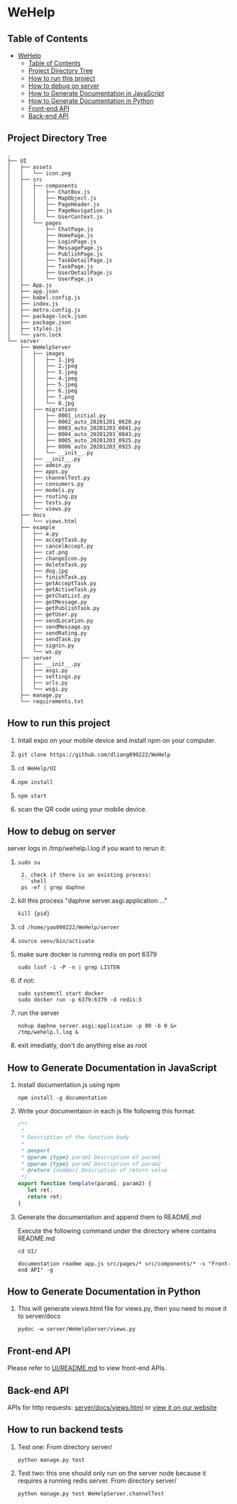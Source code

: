 # WeHelp

## Table of Contents
- [WeHelp](#wehelp)
  - [Table of Contents](#table-of-contents)
  - [Project Directory Tree](#project-directory-tree)
  - [How to run this project](#how-to-run-this-project)
  - [How to debug on server](#how-to-debug-on-server)
  - [How to Generate Documentation in JavaScript](#how-to-generate-documentation-in-javascript)
  - [How to Generate Documentation in Python](#how-to-generate-documentation-in-python)
  - [Front-end API](#front-end-api)
  - [Back-end API](#back-end-api)

## Project Directory Tree

    .
    ├── UI
    │   ├── assets
    │   │   └── icon.png
    │   ├── src
    │   │   ├── components
    │   │   │   ├── ChatBox.js
    │   │   │   ├── MapObject.js
    │   │   │   ├── PageHeader.js
    │   │   │   ├── PageNavigation.js
    │   │   │   └── UserContext.js
    │   │   └── pages
    │   │       ├── ChatPage.js
    │   │       ├── HomePage.js
    │   │       ├── LoginPage.js
    │   │       ├── MessagePage.js
    │   │       ├── PublishPage.js
    │   │       ├── TaskDetailPage.js
    │   │       ├── TaskPage.js
    │   │       ├── UserDetailPage.js
    │   │       └── UserPage.js
    │   ├── App.js
    │   ├── app.json
    │   ├── babel.config.js
    │   ├── index.js
    │   ├── metro.config.js
    │   ├── package-lock.json
    │   ├── package.json
    │   ├── styles.js
    │   └── yarn.lock
    └── server
        ├── WeHelpServer
        │   ├── images
        │   │   ├── 1.jpg
        │   │   ├── 2.jpeg
        │   │   ├── 3.jpeg
        │   │   ├── 4.jpeg
        │   │   ├── 5.jpeg
        │   │   ├── 6.jpeg
        │   │   ├── 7.png
        │   │   └── 8.jpg
        │   ├── migrations
        │   │   ├── 0001_initial.py
        │   │   ├── 0002_auto_20201201_0620.py
        │   │   ├── 0003_auto_20201203_0841.py
        │   │   ├── 0004_auto_20201203_0843.py
        │   │   ├── 0005_auto_20201203_0925.py
        │   │   ├── 0006_auto_20201203_0925.py
        │   │   └── __init__.py
        │   ├── __init__.py
        │   ├── admin.py
        │   ├── apps.py
        │   ├── channelTest.py
        │   ├── consumers.py
        │   ├── models.py
        │   ├── routing.py
        │   ├── tests.py
        │   └── views.py
        ├── docs
        │   └── views.html
        ├── example
        │   ├── a.py
        │   ├── acceptTask.py
        │   ├── cancelAccept.py
        │   ├── cat.png
        │   ├── changeIcon.py
        │   ├── deleteTask.py
        │   ├── dog.jpg
        │   ├── finishTask.py
        │   ├── getAcceptTask.py
        │   ├── getActiveTask.py
        │   ├── getChatList.py
        │   ├── getMessage.py
        │   ├── getPublishTask.py
        │   ├── getUser.py
        │   ├── sendLocation.py
        │   ├── sendMessage.py
        │   ├── sendRating.py
        │   ├── sendTask.py
        │   ├── signin.py
        │   └── ws.py
        ├── server
        │   ├── __init__.py
        │   ├── asgi.py
        │   ├── settings.py
        │   ├── urls.py
        │   └── wsgi.py
        ├── manage.py
        └── requirements.txt


## How to run this project

1.  Intall expo on your mobile device and install npm on your computer.

2.  ```shell
    git clone https://github.com/dliang090222/WeHelp
    ```
3.  ```shell
    cd WeHelp/UI
    ```
4.  ```shell
    npm install
    ```
5.  ```shell
    npm start
    ```
6.  scan the QR code using your mobile device.

## How to debug on server

server logs in /tmp/wehelp.l.log
if you want to rerun it:
1. ```shell
   sudo su

    2. check if there is an existing process:
    ```shell
    ps -ef | grep daphne

3.  kill this process "daphne server.asgi:application ..."
    ```shell
    kill {pid}
    ```
4.  ```shell
    cd /home/yao090222/WeHelp/server
    ```
5.  ```shell
    source venv/bin/activate
    ```
6.  make sure docker is running redis on port 6379
    ```shell
    sudo lsof -i -P -n | grep LISTEN
    ```
7.  if not:
    ```shell
    sudo systemctl start docker
    sudo docker run -p 6379:6379 -d redis:5
    ```
8.  run the server
    ```shell
    nohup daphne server.asgi:application -p 80 -b 0 &> /tmp/wehelp.l.log &
    ```
9.  exit imediatly, don't do anything else as root


## How to Generate Documentation in JavaScript

1.  Install documentation.js using npm

    ```shell
    npm install -g documentation
    ```

2.  Write your documentaion in each js file following this format:

    ```javascript
    /**
     * 
     * Description of the function body
     *
     * @export
     * @param {type} param1 Description of param1
     * @param {type} param2 Description of param2
     * @return {number} Description of return value
     */
    export function template(param1, param2) {
       let ret;
       return ret;
    }
    ```

3.  Generate the documentation and append them to README.md

    Execute the following command under the directory where contains README.md
    
    ```shell
    cd UI/
    ```

    ```shell
    documentation readme app.js src/pages/* src/components/* -s "Front-end API" -g
    ```
    
## How to Generate Documentation in Python

1. This will generate views.html file for views.py, then you need to move it to server/docs
    ```shell
    pydoc -w server/WeHelpServer/views.py
    ```


## Front-end API
Please refer to [UI/README.md](UI/README.md) to view front-end APIs.


## Back-end API
APIs for http requests: [server/docs/views.html](server/docs/views.html) or [view it on our website](http://34.94.101.183/media/views.html)

## How to run backend tests
1. Test one: From directory server/
   ```shell
   python manage.py test
   ```
2. Test two: this one should only run on the server node because it requires a running redis server. From directory server/
   ```shell
   python manage.py test WeHelpServer.channelTest
   ```
